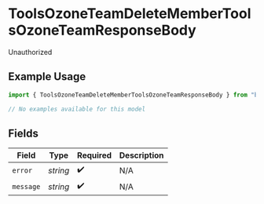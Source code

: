 # ToolsOzoneTeamDeleteMemberToolsOzoneTeamResponseBody

Unauthorized

## Example Usage

```typescript
import { ToolsOzoneTeamDeleteMemberToolsOzoneTeamResponseBody } from "bluesky/models/errors";

// No examples available for this model
```

## Fields

| Field              | Type               | Required           | Description        |
| ------------------ | ------------------ | ------------------ | ------------------ |
| `error`            | *string*           | :heavy_check_mark: | N/A                |
| `message`          | *string*           | :heavy_check_mark: | N/A                |